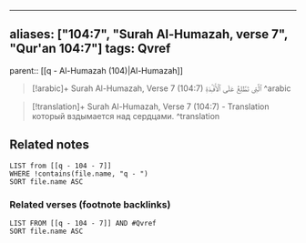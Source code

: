 
---
aliases: ["104:7", "Surah Al-Humazah, verse 7", "Qur'an 104:7"]
tags: Qvref
---

parent:: [[q - Al-Humazah (104)|Al-Humazah]]

> [!arabic]+ Surah Al-Humazah, Verse 7 (104:7)
> <span class="quran-arabic">ٱلَّتِى تَطَّلِعُ عَلَى ٱلْأَفْـِٔدَةِ</span>
^arabic

> [!translation]+ Surah Al-Humazah, Verse 7 (104:7) - Translation
> который вздымается над сердцами.
^translation



## Related notes
```dataview
LIST from [[q - 104 - 7]]
WHERE !contains(file.name, "q - ")
SORT file.name ASC
```

### Related verses (footnote backlinks)
```dataview
LIST FROM [[q - 104 - 7]] AND #Qvref
SORT file.name ASC
```

